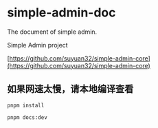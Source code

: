 # simple-admin-doc

The document of simple admin.

Simple Admin project

[https://github.com/suyuan32/simple-admin-core](https://github.com/suyuan32/simple-admin-core)

## 如果网速太慢，请本地编译查看

```shell
pnpm install

pnpm docs:dev
```
